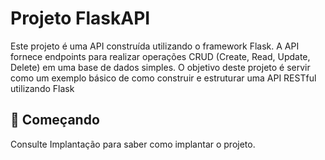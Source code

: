 # Projeto FlaskAPI
Este projeto é uma API construída utilizando o framework Flask. A API fornece endpoints para realizar operações CRUD (Create, Read, Update, Delete) em uma base de dados simples. O objetivo deste projeto é servir como um exemplo básico de como construir e estruturar uma API RESTful utilizando Flask

## 🚀 Começando
Consulte Implantação para saber como implantar o projeto.
